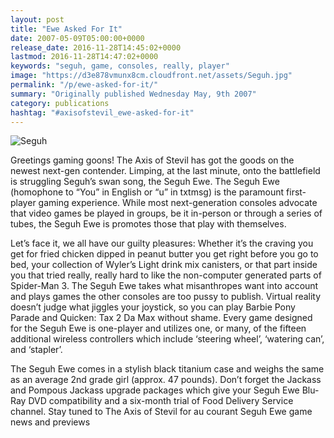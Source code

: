 ```yaml
---
layout: post
title: "Ewe Asked For It"
date: 2007-05-09T05:00:00+0000
release_date: 2016-11-28T14:45:02+0000
lastmod: 2016-11-28T14:47:02+0000
keywords: "seguh, game, consoles, really, player"
image: "https://d3e878vmunx8cm.cloudfront.net/assets/Seguh.jpg"
permalink: "/p/ewe-asked-for-it/"
summary: "Originally published Wednesday May, 9th 2007"
category: publications
hashtag: "#axisofstevil_ewe-asked-for-it"
---
```


[id_1]: https://d3e878vmunx8cm.cloudfront.net/assets/Seguh.jpg "Seguh"

![Seguh][id_1]

Greetings gaming goons! The Axis of Stevil has got the goods on the newest next-gen contender.  Limping, at the last minute, onto the battlefield is struggling Seguh’s swan song, the Seguh Ewe.  The Seguh Ewe (homophone to “You” in English or “u” in txtmsg) is the paramount first-player gaming experience.  While most next-generation consoles advocate that video games be played in groups, be it in-person or through a series of tubes, the Seguh Ewe is promotes those that play with themselves.

Let’s face it, we all have our guilty pleasures:  Whether it’s the craving you get for fried chicken dipped in peanut butter you get right before you go to bed, your collection of Wyler’s Light drink mix canisters, or that part inside you that tried really, really hard to like the non-computer generated parts of Spider-Man 3.  The Seguh Ewe takes what misanthropes want into account and plays games the other consoles are too pussy to publish. Virtual reality doesn’t judge what jiggles your joystick, so you can play Barbie Pony Parade and Quicken: Tax 2 Da Max without shame.  Every game designed for the Seguh Ewe is one-player and utilizes one, or many, of the fifteen additional wireless controllers which include ‘steering wheel’, ‘watering can’, and ‘stapler’.

The Seguh Ewe comes in a stylish black titanium case and weighs the same as an average 2nd grade girl (approx. 47 pounds).  Don’t forget the Jackass and Pompous Jackass upgrade packages which give your Seguh Ewe Blu-Ray DVD compatibility and a six-month trial of Food Delivery Service channel.  Stay tuned to The Axis of Stevil for au courant Seguh Ewe game news and previews
